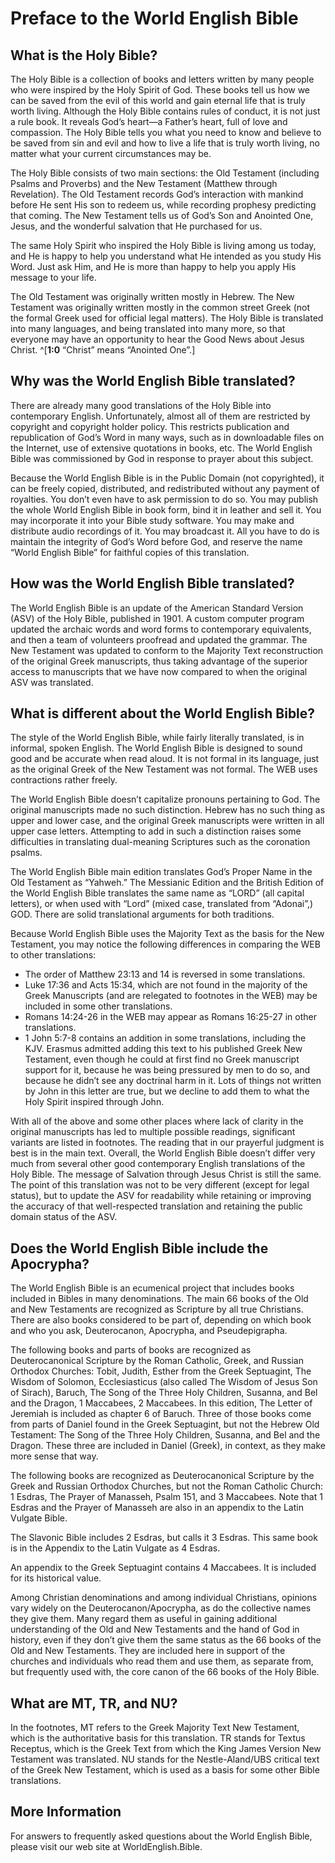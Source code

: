 # Preface to the World English Bible 
## What is the Holy Bible? 
The Holy Bible is a collection of books and letters written by many people who were inspired by the Holy Spirit of God. These books tell us how we can be saved from the evil of this world and gain eternal life that is truly worth living. Although the Holy Bible contains rules of conduct, it is not just a rule book. It reveals God’s heart—a Father’s heart, full of love and compassion. The Holy Bible tells you what you need to know and believe to be saved from sin and evil and how to live a life that is truly worth living, no matter what your current circumstances may be. 
 
The Holy Bible consists of two main sections: the Old Testament (including Psalms and Proverbs) and the New Testament (Matthew through Revelation). The Old Testament records God’s interaction with mankind before He sent His son to redeem us, while recording prophesy predicting that coming. The New Testament tells us of God’s Son and Anointed One, Jesus, and the wonderful salvation that He purchased for us. 
 
The same Holy Spirit who inspired the Holy Bible is living among us today, and He is happy to help you understand what He intended as you study His Word. Just ask Him, and He is more than happy to help you apply His message to your life. 
 
The Old Testament was originally written mostly in Hebrew. The New Testament was originally written mostly in the common street Greek (not the formal Greek used for official legal matters). The Holy Bible is translated into many languages, and being translated into many more, so that everyone may have an opportunity to hear the Good News about Jesus Christ. ^[**1:0** “Christ” means “Anointed One”.] 

## Why was the World English Bible translated?
There are already many good translations of the Holy Bible into contemporary English. Unfortunately, almost all of them are restricted by copyright and copyright holder policy. This restricts publication and republication of God’s Word in many ways, such as in downloadable files on the Internet, use of extensive quotations in books, etc. The World English Bible was commissioned by God in response to prayer about this subject. 
 
Because the World English Bible is in the Public Domain (not copyrighted), it can be freely copied, distributed, and redistributed without any payment of royalties. You don’t even have to ask permission to do so. You may publish the whole World English Bible in book form, bind it in leather and sell it. You may incorporate it into your Bible study software. You may make and distribute audio recordings of it. You may broadcast it. All you have to do is maintain the integrity of God’s Word before God, and reserve the name “World English Bible” for faithful copies of this translation. 

## How was the World English Bible translated? 
The World English Bible is an update of the American Standard Version (ASV) of the Holy Bible, published in 1901. A custom computer program updated the archaic words and word forms to contemporary equivalents, and then a team of volunteers proofread and updated the grammar. The New Testament was updated to conform to the Majority Text reconstruction of the original Greek manuscripts, thus taking advantage of the superior access to manuscripts that we have now compared to when the original ASV was translated. 

## What is different about the World English Bible? 
The style of the World English Bible, while fairly literally translated, is in informal, spoken English. The World English Bible is designed to sound good and be accurate when read aloud. It is not formal in its language, just as the original Greek of the New Testament was not formal. The WEB uses contractions rather freely. 
 
The World English Bible doesn’t capitalize pronouns pertaining to God. The original manuscripts made no such distinction. Hebrew has no such thing as upper and lower case, and the original Greek manuscripts were written in all upper case letters. Attempting to add in such a distinction raises some difficulties in translating dual-meaning Scriptures such as the coronation psalms. 
 
The World English Bible main edition translates God’s Proper Name in the Old Testament as “Yahweh.” The Messianic Edition and the British Edition of the World English Bible translates the same name as “LORD” (all capital letters), or when used with “Lord” (mixed case, translated from “Adonai”,) GOD. There are solid translational arguments for both traditions. 
 
Because World English Bible uses the Majority Text as the basis for the New Testament, you may notice the following differences in comparing the WEB to other translations: 
- The order of Matthew 23:13 and 14 is reversed in some translations. 
- Luke 17:36 and Acts 15:34, which are not found in the majority of the Greek Manuscripts (and are relegated to footnotes in the WEB) may be included in some other translations. 
- Romans 14:24-26 in the WEB may appear as Romans 16:25-27 in other translations. 
- 1 John 5:7-8 contains an addition in some translations, including the KJV. Erasmus admitted adding this text to his published Greek New Testament, even though he could at first find no Greek manuscript support for it, because he was being pressured by men to do so, and because he didn’t see any doctrinal harm in it. Lots of things not written by John in this letter are true, but we decline to add them to what the Holy Spirit inspired through John. 
 
With all of the above and some other places where lack of clarity in the original manuscripts has led to multiple possible readings, significant variants are listed in footnotes. The reading that in our prayerful judgment is best is in the main text. Overall, the World English Bible doesn’t differ very much from several other good contemporary English translations of the Holy Bible. The message of Salvation through Jesus Christ is still the same. The point of this translation was not to be very different (except for legal status), but to update the ASV for readability while retaining or improving the accuracy of that well-respected translation and retaining the public domain status of the ASV. 

## Does the World English Bible include the Apocrypha? 
The World English Bible is an ecumenical project that includes books included in Bibles in many denominations. The main 66 books of the Old and New Testaments are recognized as Scripture by all true Christians. There are also books considered to be part of, depending on which book and who you ask, Deuterocanon, Apocrypha, and Pseudepigrapha. 
 
The following books and parts of books are recognized as Deuterocanonical Scripture by the Roman Catholic, Greek, and Russian Orthodox Churches: Tobit, Judith, Esther from the Greek Septuagint, The Wisdom of Solomon, Ecclesiasticus (also called The Wisdom of Jesus Son of Sirach), Baruch, The Song of the Three Holy Children, Susanna, and Bel and the Dragon, 1 Maccabees, 2 Maccabees. In this edition, The Letter of Jeremiah is included as chapter 6 of Baruch. Three of those books come from parts of Daniel found in the Greek Septuagint, but not the Hebrew Old Testament: The Song of the Three Holy Children, Susanna, and Bel and the Dragon. These three are included in Daniel (Greek), in context, as they make more sense that way. 
 
The following books are recognized as Deuterocanonical Scripture by the Greek and Russian Orthodox Churches, but not the Roman Catholic Church: 1 Esdras, The Prayer of Manasseh, Psalm 151, and 3 Maccabees. Note that 1 Esdras and the Prayer of Manasseh are also in an appendix to the Latin Vulgate Bible. 
 
The Slavonic Bible includes 2 Esdras, but calls it 3 Esdras. This same book is in the Appendix to the Latin Vulgate as 4 Esdras. 
 
An appendix to the Greek Septuagint contains 4 Maccabees. It is included for its historical value. 
 
Among Christian denominations and among individual Christians, opinions vary widely on the Deuterocanon/Apocrypha, as do the collective names they give them. Many regard them as useful in gaining additional understanding of the Old and New Testaments and the hand of God in history, even if they don’t give them the same status as the 66 books of the Old and New Testaments. They are included here in support of the churches and individuals who read them and use them, as separate from, but frequently used with, the core canon of the 66 books of the Holy Bible. 

## What are MT, TR, and NU? 
In the footnotes, MT refers to the Greek Majority Text New Testament, which is the authoritative basis for this translation. TR stands for Textus Receptus, which is the Greek Text from which the King James Version New Testament was translated. NU stands for the Nestle-Aland/UBS critical text of the Greek New Testament, which is used as a basis for some other Bible translations. 

## More Information 
For answers to frequently asked questions about the World English Bible, please visit our web site at WorldEnglish.Bible. 